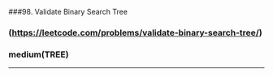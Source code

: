 ###98. Validate Binary Search Tree
### (https://leetcode.com/problems/validate-binary-search-tree/)
### medium(TREE)
---
